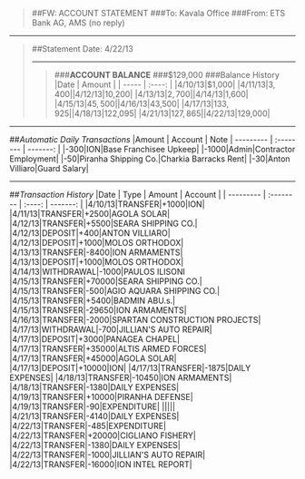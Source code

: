 > ##FW: ACCOUNT STATEMENT
> ###To: Kavala Office
> ###From: ETS Bank AG, AMS (no reply)

----------
>##Statement Date: 4/22/13
>***
>>###**ACCOUNT BALANCE**
>>###$129,000
>###Balance History
>|Date 	| Amount |
>| ----- | :----: |
>|4/10/13|$1,000|
>|4/11/13|$3,400|
>|4/12/13|$10,200|
>|4/13/13|$2,700|
>|4/14/13|$1,600|
>|4/15/13|$45,500|
>|4/16/13|$43,500|
>|4/17/13|$133,925|
>|4/18/13|$122,095|
>|4/21/13|$127,865|
>|4/22/13|$129,000|

***

##*Automatic Daily Transactions*
|Amount | Account | Note
| --------- | :-------- | -------: | 
|-300|ION|Base Franchisee Upkeep|
|-1000|Admin|Contractor Employment|
|-50|Piranha Shipping Co.|Charkia Barracks Rent|
|-30|Anton Villiaro|Guard Salary|

***
##*Transaction History*
|Date 	| Type | Amount | Account |
| --------- | :-------- | :----: | -------: |
|4/10/13|TRANSFER|+1000|ION|
|4/11/13|TRANSFER|+2500|AGOLA SOLAR|
|4/12/13|TRANSFER|+5500|SEARA SHIPPING CO.|
|4/12/13|DEPOSIT|+400|ANTON VILLIARO|
|4/12/13|DEPOSIT|+1000|MOLOS ORTHODOX|
|4/13/13|TRANSFER|-8400|ION ARMAMENTS|
|4/13/13|DEPOSIT|+1000|MOLOS ORTHODOX|
|4/14/13|WITHDRAWAL|-1000|PAULOS ILISONI
|4/15/13|TRANSFER|+70000|SEARA SHIPPING CO.|
|4/15/13|TRANSFER|-500|AGIO AQUARA SHIPPING CO.|
|4/15/13|TRANSFER|+5400|BADMIN ABU.s.|
|4/15/13|TRANSFER|-29650|ION ARMAMENTS|
|4/16/13|TRANSFER|-2000|SPARTAN CONSTRUCTION PROJECTS|
|4/17/13|WITHDRAWAL|-700|JILLIAN'S AUTO REPAIR|
|4/17/13|DEPOSIT|+3000|PANAGEA CHAPEL|
|4/17/13|TRANSFER|+35000|ALTIS ARMED FORCES|
|4/17/13|TRANSFER|+45000|AGOLA SOLAR|
|4/17/13|DEPOSIT|+10000|ION|
|4/17/13|TRANSFER|-1875|DAILY EXPENSES|
|4/18/13|TRANSFER|-10450|ION ARMAMENTS|
|4/18/13|TRANSFER|-1380|DAILY EXPENSES|
|4/19/13|TRANSFER|+10000|PIRANHA DEFENSE|
|4/19/13|TRANSFER|-90|EXPENDITURE|
|||||
|4/21/13|TRANSFER|-4140|DAILY EXPENSES|
|4/22/13|TRANSFER|-485|EXPENDITURE|
|4/22/13|TRANSFER|+20000|CIGLIANO FISHERY|
|4/22/13|TRANSFER|-1380|DAILY EXPENSES|
|4/22/13|TRANSFER|-1000|JILLIAN'S AUTO REPAIR|
|4/22/13|TRANSFER|-16000|ION INTEL REPORT|
